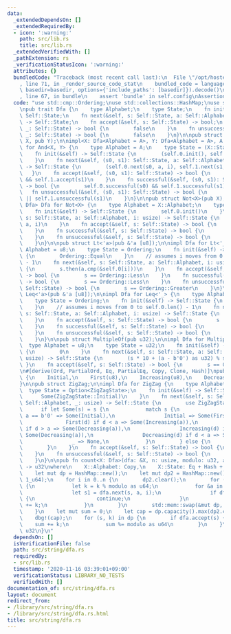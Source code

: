 ```yaml
---
data:
  _extendedDependsOn: []
  _extendedRequiredBy:
  - icon: ':warning:'
    path: src/lib.rs
    title: src/lib.rs
  _extendedVerifiedWith: []
  _pathExtension: rs
  _verificationStatusIcon: ':warning:'
  attributes: {}
  bundledCode: "Traceback (most recent call last):\n  File \"/opt/hostedtoolcache/Python/3.9.0/x64/lib/python3.9/site-packages/onlinejudge_verify/documentation/build.py\"\
    , line 71, in _render_source_code_stat\n    bundled_code = language.bundle(stat.path,\
    \ basedir=basedir, options={'include_paths': [basedir]}).decode()\n  File \"/opt/hostedtoolcache/Python/3.9.0/x64/lib/python3.9/site-packages/onlinejudge_verify/languages/user_defined.py\"\
    , line 67, in bundle\n    assert 'bundle' in self.config\nAssertionError\n"
  code: "use std::cmp::Ordering;\nuse std::collections::HashMap;\nuse std::hash::Hash;\n\
    \npub trait Dfa {\n    type Alphabet;\n    type State;\n    fn init(&self) ->\
    \ Self::State;\n    fn next(&self, s: Self::State, a: Self::Alphabet, i: usize)\
    \ -> Self::State;\n    fn accept(&self, s: Self::State) -> bool;\n    fn successful(&self,\
    \ _: Self::State) -> bool {\n        false\n    }\n    fn unsuccessful(&self,\
    \ _: Self::State) -> bool {\n        false\n    }\n}\n\npub struct And<X, Y>(pub\
    \ X, pub Y);\n\nimpl<X: Dfa<Alphabet = A>, Y: Dfa<Alphabet = A>, A: Copy> Dfa\
    \ for And<X, Y> {\n    type Alphabet = A;\n    type State = (X::State, Y::State);\n\
    \    fn init(&self) -> Self::State {\n        (self.0.init(), self.1.init())\n\
    \    }\n    fn next(&self, (s0, s1): Self::State, a: Self::Alphabet, i: usize)\
    \ -> Self::State {\n        (self.0.next(s0, a, i), self.1.next(s1, a, i))\n \
    \   }\n    fn accept(&self, (s0, s1): Self::State) -> bool {\n        self.0.accept(s0)\
    \ && self.1.accept(s1)\n    }\n    fn successful(&self, (s0, s1): Self::State)\
    \ -> bool {\n        self.0.successful(s0) && self.1.successful(s1)\n    }\n \
    \   fn unsuccessful(&self, (s0, s1): Self::State) -> bool {\n        self.0.unsuccessful(s0)\
    \ || self.1.unsuccessful(s1)\n    }\n}\n\npub struct Not<X>(pub X);\n\nimpl<X:\
    \ Dfa> Dfa for Not<X> {\n    type Alphabet = X::Alphabet;\n    type State = X::State;\n\
    \    fn init(&self) -> Self::State {\n        self.0.init()\n    }\n    fn next(&self,\
    \ s: Self::State, a: Self::Alphabet, i: usize) -> Self::State {\n        self.0.next(s,\
    \ a, i)\n    }\n    fn accept(&self, s: Self::State) -> bool {\n        !self.0.accept(s)\n\
    \    }\n    fn successful(&self, s: Self::State) -> bool {\n        self.0.unsuccessful(s)\n\
    \    }\n    fn unsuccessful(&self, s: Self::State) -> bool {\n        self.0.successful(s)\n\
    \    }\n}\n\npub struct Lt<'a>(pub &'a [u8]);\n\nimpl Dfa for Lt<'_> {\n    type\
    \ Alphabet = u8;\n    type State = Ordering;\n    fn init(&self) -> Self::State\
    \ {\n        Ordering::Equal\n    }\n    // assumes i moves from 0 to self.0.len()\
    \ - 1\n    fn next(&self, s: Self::State, a: Self::Alphabet, i: usize) -> Self::State\
    \ {\n        s.then(a.cmp(&self.0[i]))\n    }\n    fn accept(&self, s: Self::State)\
    \ -> bool {\n        s == Ordering::Less\n    }\n    fn successful(&self, s: Self::State)\
    \ -> bool {\n        s == Ordering::Less\n    }\n    fn unsuccessful(&self, s:\
    \ Self::State) -> bool {\n        s == Ordering::Greater\n    }\n}\n\npub struct\
    \ Leq<'a>(pub &'a [u8]);\n\nimpl Dfa for Leq<'_> {\n    type Alphabet = u8;\n\
    \    type State = Ordering;\n    fn init(&self) -> Self::State {\n        Ordering::Equal\n\
    \    }\n    // assumes i moves from 0 to self.0.len() - 1\n    fn next(&self,\
    \ s: Self::State, a: Self::Alphabet, i: usize) -> Self::State {\n        s.then(a.cmp(&self.0[i]))\n\
    \    }\n    fn accept(&self, s: Self::State) -> bool {\n        s != Ordering::Greater\n\
    \    }\n    fn successful(&self, s: Self::State) -> bool {\n        s == Ordering::Less\n\
    \    }\n    fn unsuccessful(&self, s: Self::State) -> bool {\n        s == Ordering::Greater\n\
    \    }\n}\n\npub struct MultipleOf(pub u32);\n\nimpl Dfa for MultipleOf {\n  \
    \  type Alphabet = u8;\n    type State = u32;\n    fn init(&self) -> Self::State\
    \ {\n        0\n    }\n    fn next(&self, s: Self::State, a: Self::Alphabet, _:\
    \ usize) -> Self::State {\n        (s * 10 + (a - b'0') as u32) % self.0\n   \
    \ }\n    fn accept(&self, s: Self::State) -> bool {\n        s == 0\n    }\n}\n\
    \n#[derive(Ord, PartialOrd, Eq, PartialEq, Copy, Clone, Hash)]\npub enum ZigZagState\
    \ {\n    Initial,\n    First(u8),\n    Increasing(u8),\n    Decreasing(u8),\n\
    }\n\npub struct ZigZag;\n\nimpl Dfa for ZigZag {\n    type Alphabet = u8;\n  \
    \  type State = Option<ZigZagState>;\n    fn init(&self) -> Self::State {\n  \
    \      Some(ZigZagState::Initial)\n    }\n    fn next(&self, s: Self::State, a:\
    \ Self::Alphabet, _: usize) -> Self::State {\n        use ZigZagState::*;\n  \
    \      if let Some(s) = s {\n            match s {\n                Initial if\
    \ a == b'0' => Some(Initial),\n                Initial => Some(First(a)),\n  \
    \              First(d) if d < a => Some(Increasing(a)),\n                First(d)\
    \ if d > a => Some(Decreasing(a)),\n                Increasing(d) if d > a =>\
    \ Some(Decreasing(a)),\n                Decreasing(d) if d < a => Some(Increasing(a)),\n\
    \                _ => None,\n            }\n        } else {\n            None\n\
    \        }\n    }\n    fn accept(&self, s: Self::State) -> bool {\n        s.is_some()\n\
    \    }\n    fn unsuccessful(&self, s: Self::State) -> bool {\n        s.is_none()\n\
    \    }\n}\n\npub fn count<X: Dfa>(dfa: &X, n: usize, modulo: u32, alphabet: &[X::Alphabet])\
    \ -> u32\nwhere\n    X::Alphabet: Copy,\n    X::State: Eq + Hash + Copy,\n{\n\
    \    let mut dp = HashMap::new();\n    let mut dp2 = HashMap::new();\n    dp.insert(dfa.init(),\
    \ 1_u64);\n    for i in 0..n {\n        dp2.clear();\n        for (s, k) in dp.drain()\
    \ {\n            let k = k % modulo as u64;\n            for &a in alphabet {\n\
    \                let s1 = dfa.next(s, a, i);\n                if dfa.unsuccessful(s1)\
    \ {\n                    continue;\n                }\n                *dp2.entry(s1).or_insert(0)\
    \ += k;\n            }\n        }\n        std::mem::swap(&mut dp, &mut dp2);\n\
    \    }\n    let mut sum = 0;\n    let cap = dp.capacity().max(dp2.capacity());\n\
    \    dbg!(cap);\n    for (s, k) in dp {\n        if dfa.accept(s) {\n        \
    \    sum += k;\n            sum %= modulo as u64\n        }\n    }\n    sum as\
    \ u32\n}\n"
  dependsOn: []
  isVerificationFile: false
  path: src/string/dfa.rs
  requiredBy:
  - src/lib.rs
  timestamp: '2020-11-16 03:39:01+09:00'
  verificationStatus: LIBRARY_NO_TESTS
  verifiedWith: []
documentation_of: src/string/dfa.rs
layout: document
redirect_from:
- /library/src/string/dfa.rs
- /library/src/string/dfa.rs.html
title: src/string/dfa.rs
---
```

